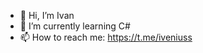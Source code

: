 - 👋 Hi, I’m Ivan
- 🌱 I’m currently learning C#
- 📫 How to reach me: https://t.me/iveniuss

<!---
iveniuss/iveniuss is a ✨ special ✨ repository because its `README.md` (this file) appears on your GitHub profile.
You can click the Preview link to take a look at your changes.
--->
